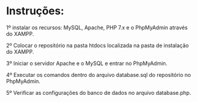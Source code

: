 # Instruções:

1º instalar os recursos: MySQL, Apache, PHP 7.x e o PhpMyAdmin através do XAMPP.


2º Colocar o repositório na pasta htdocs localizada na pasta de instalação do XAMPP.

3º Iniciar o servidor Apache e o MySQL e entrar no PhpMyAdmin.

4º Executar os comandos dentro do arquivo database.sql do repositório no PhpMyAdmin.

5º Verificar as configurações do banco de dados no arquivo database.php.
